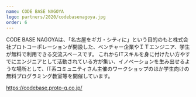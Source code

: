 ```yaml
---
name: CODE BASE NAGOYA
logo: partners/2020/codebasenagoya.jpg
order: 6
---
```

CODE BASE NAGOYAは、「名古屋をギガ・シティに」という目的のもと株式会社プロトコーポレーションが開設した、ベンチャー企業やＩＴエンジニア、学生が無料で利用できる交流スペースです。
これからITスキルを身に付けたい方やすでにエンジニアとして活動されている方が集い、イノベーションを生み出せるような場所として、IT系コミュニティさん主催のワークショップのほか学生向けの無料プログラミング教室等を開催しています。

https://codebase.proto-g.co.jp/
